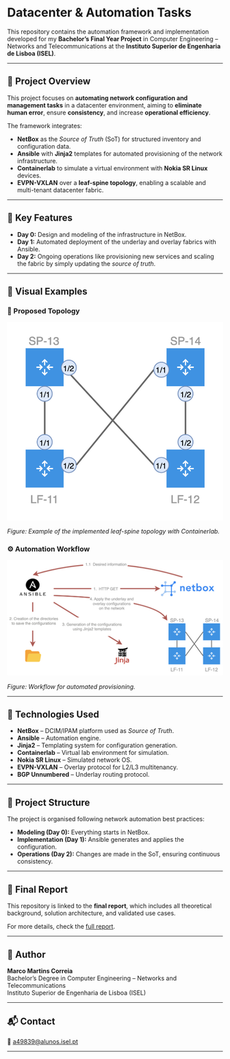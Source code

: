 # Datacenter & Automation Tasks

This repository contains the automation framework and implementation developed for my **Bachelor’s Final Year Project** in Computer Engineering – Networks and Telecommunications at the **Instituto Superior de Engenharia de Lisboa (ISEL)**.

---

## 📘 Project Overview

This project focuses on **automating network configuration and management tasks** in a datacenter environment, aiming to **eliminate human error**, ensure **consistency**, and increase **operational efficiency**.

The framework integrates:
- **NetBox** as the *Source of Truth* (SoT) for structured inventory and configuration data.
- **Ansible** with **Jinja2** templates for automated provisioning of the network infrastructure.
- **Containerlab** to simulate a virtual environment with **Nokia SR Linux** devices.
- **EVPN-VXLAN** over a **leaf-spine topology**, enabling a scalable and multi-tenant datacenter fabric.

---

## 🚀 Key Features

- **Day 0:** Design and modeling of the infrastructure in NetBox.
- **Day 1:** Automated deployment of the underlay and overlay fabrics with Ansible.
- **Day 2:** Ongoing operations like provisioning new services and scaling the fabric by simply updating the *source of truth*.

---

## 📸 Visual Examples

### 📍 Proposed Topology

![Leaf-Spine Topology](./images/leaf_spine_topology.png)

*Figure: Example of the implemented leaf-spine topology with Containerlab.*

### ⚙️ Automation Workflow

![Automation Workflow](./images/automation_workflow.png)

*Figure: Workflow for automated provisioning.*

---

## 🧰 Technologies Used

- **NetBox** – DCIM/IPAM platform used as *Source of Truth*.
- **Ansible** – Automation engine.
- **Jinja2** – Templating system for configuration generation.
- **Containerlab** – Virtual lab environment for simulation.
- **Nokia SR Linux** – Simulated network OS.
- **EVPN-VXLAN** – Overlay protocol for L2/L3 multitenancy.
- **BGP Unnumbered** – Underlay routing protocol.

---

## 📑 Project Structure

The project is organised following network automation best practices:
- **Modeling (Day 0):** Everything starts in NetBox.
- **Implementation (Day 1):** Ansible generates and applies the configuration.
- **Operations (Day 2):** Changes are made in the SoT, ensuring continuous consistency.

---

## 📄 Final Report

This repository is linked to the **final report**, which includes all theoretical background, solution architecture, and validated use cases.

For more details, check the [full report](./report.pdf).

---

## 🚩 Author

**Marco Martins Correia**  
Bachelor’s Degree in Computer Engineering – Networks and Telecommunications  
Instituto Superior de Engenharia de Lisboa (ISEL)

---

## 📬 Contact

📧 a49839@alunos.isel.pt 

---
